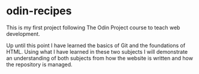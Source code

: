# odin-recipes

This is my first project following The Odin Project course to teach web development.

Up until this point I have learned the basics of Git and the foundations of HTML. Using what I have learned in these two subjects I will demonstrate an understanding of both subjects from how the website is written and how the repository is managed.